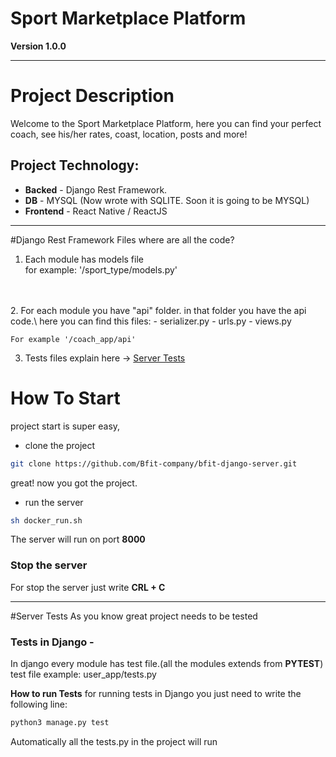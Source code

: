 # Sport Marketplace Platform

**Version 1.0.0**

---
# Project Description
Welcome to the Sport Marketplace Platform, here you can find your perfect coach, see his/her rates, coast, location, posts and more!

## Project Technology:
- **Backed**   - Django Rest Framework.
- **DB**       - MYSQL (Now wrote with SQLITE. Soon it is going to be MYSQL)
- **Frontend** - React Native / ReactJS

---

#Django Rest Framework Files 
where are all the code?
1. Each module has models file\
   for example: '/sport_type/models.py'
<br/>
<br/>
2. For each module you have "api" folder. in that folder you have the api code.\
here you can find this files:
- serializer.py
- urls.py
- views.py

    For example '/coach_app/api'
3. Tests files explain here -> [Server Tests](#server-tests)
# How To Start 
project start is super easy,

- clone the project

```bash
git clone https://github.com/Bfit-company/bfit-django-server.git
```

great! now you got the project.

- run the server
```bash
sh docker_run.sh
```
The server will run on port **8000**

### Stop the server
For stop the server just write **CRL + C**

---
#<a name="server-tests"></a>Server Tests
As you know great project needs to be tested
### Tests in Django - 
In django every module has test file.(all the modules extends from **PYTEST**) 
test file example: user_app/tests.py

**How to run Tests**
for running tests in Django you just need to write the following line:

```bash
python3 manage.py test
```

Automatically all the tests.py in the project will run


